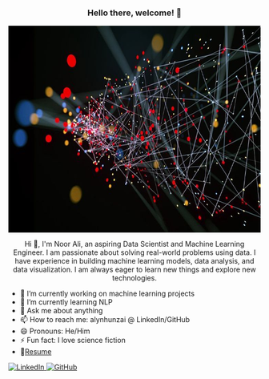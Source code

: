 <h3 align="center">Hello there, welcome! 👋</h3>


<img src="/Data%20Science%20Wallpaper%20,%20(54+)%20Pictures.jpeg" width=735 height=413 style="display: block; margin-left: auto; margin-right: auto;" alt="profile-bg-image">
<p align="center"> Hi 👋, I'm Noor Ali, an aspiring Data Scientist and Machine Learning Engineer. I am passionate about solving real-world problems using data. I have experience in building machine learning models, data analysis, and data visualization. I am always eager to learn new things and explore new technologies. </p> 

  * 🔭 I’m currently working on machine learning projects
  * 🌱 I’m currently learning NLP
  * 💬 Ask me about anything
  * 📫 How to reach me: alynhunzai @ LinkedIn/GitHub
  * 😄 Pronouns: He/Him
  * ⚡ Fun fact: I love science fiction
  * 📝[Resume](https://pern-my.sharepoint.com/:b:/g/personal/04112014007_student_qau_edu_pk/EUMqVoCYwS1DiwlSW4ewo6gBgx5D0tlWEaShrJsPmUEYjw?e=UWZfCc)

<a href="https://www.linkedin.com/in/alynhunz/">
  <img src="https://img.icons8.com/fluent/48/000000/linkedin.png" alt="LinkedIn">
</a>
<a href="https://github.com/alynhunzai">
  <img src="https://img.icons8.com/fluent/48/000000/github.png" alt="GitHub">
</a>